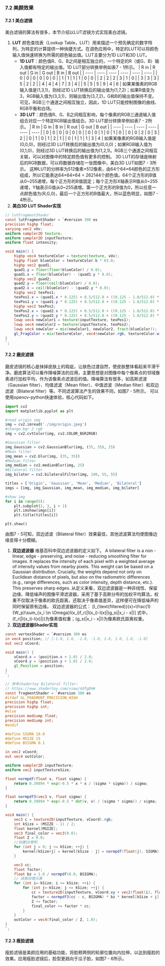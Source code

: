 ### 7.2 美颜效果
#### 7.2.1 美白滤镜
美白滤镜的算法有很多，本节介绍以LUT滤镜方式实现美白滤镜。
1. **LUT**
颜色查找表（Lookup Table，LUT）用来描述一个预先确定的数字阵列，为特定的计算提供一种快捷方式。在调色应用中，特定的LUT可以将颜色输入值快速转换为所需的颜色输出值。LUT主要分为1D LUT和3D LUT。
    - **1D LUT**：颜色值R、G、B之间是相互独立的，一个特定的R（或G、B）输入值都有特定的输出值。1D LUT部分转换举例如表7 - 1所示。
| R in | R out | G in | G out | B in | B out |
| ---- | ---- | ---- | ---- | ---- | ---- |
| 0 | 0 | 0 | 0 | 0 | 0 |
| 1 | 1 | 1 | 1 | 0 | 0 |
| 2 | 2 | 2 | 3 | 1 | 0 |
| 3 | 3 | 3 | 5 | 2 | 2 |
| 4 | 4 | 4 | 7 | 3 | 4 |
| 5 | 5 | 5 | 9 | 4 | 6 |
如果某像素的RGB输入值是(1,3,1)，则经过1D LUT转换后的输出值为(1,7,2)；如果R值变为3，RGB输入值为(3,3,1)，则输出值为(3,7,2)，G和B的输出值保持不变。可见，RGB三个通道之间相互独立，因此，1D LUT只能控制图像的曲线、RGB平衡和白场。
    - **3D LUT**：颜色值R、G、B之间相互影响，每个像素的RGB三通道输入值组合对应一个特定RGB输出值组合。3D LUT部分转换举例如表7 - 2所示。
| R in | G in | B in | R out | G out | B out |
| ---- | ---- | ---- | ---- | ---- | ---- |
| 0 | 0 | 0 | 0 | 0 | 0 |
| 0 | 0 | 1 | 0 | 1 | 0 |
| 0 | 0 | 2 | 0 | 3 | 2 |
| 0 | 1 | 0 | 1 | 2 | 1 |
| 0 | 1 | 1 | 1 | 3 | 4 |
如果某像素的RGB输入值是(0,0,0)，则经过3D LUT转换后的输出值为(0,0,0)；如果RGB输入值为(0,1,0)，则经过3D LUT转换后的输出值为(1,2,1)。RGB三个通道之间相互关联，可以对图像中的特定颜色值有更多的控制。
3D LUT的存储是映射后的RGB数据，可以将数据存储在一张图像中，美白3D LUT如图7 - 3所示。
这种LUT的分辨率为512像素×512像素，由64个64×64颜色的正方形组成，所以它能表达64×64×64 = 262144个颜色值。64个正方形的B值从0~255递增，每个正方形的B值固定；每个正方形X轴表示R值从0~255递增，Y轴表示G值从0~255递增。第一个正方形的B值为0，所以任意一点颜色值为(R,G,0)，最后一个正方形的B值最大，所以蓝色明显，如图7 - 4所示。 
2. **美白3D LUT Shader实现**
```glsl
// lutFragmentShader
const lutFragmentShader = `#version 300 es
precision highp float;
varying vec2 vUv;
uniform sampler2D texture;
uniform sampler2D inputTexture;
uniform float intensity;

void main() {
    highp vec4 textureColor = texture(texture, vUv);
    highp float blueColor = textureColor.b * 63.0;
    highp vec2 quad1;
    quad1.y = floor(floor(blueColor) / 8.0);
    quad1.x = floor(blueColor) - (quad1.y * 8.0);
    highp vec2 quad2;
    quad2.y = floor(ceil(blueColor) / 8.0);
    quad2.x = ceil(blueColor) - (quad2.y * 8.0);
    highp vec2 texPos1;
    texPos1.x = (quad1.x * 0.125) + 0.5/512.0 + ((0.125 - 1.0/512.0) * textureColor.r);
    texPos1.y = (quad1.y * 0.125) + 0.5/512.0 + ((0.125 - 1.0/512.0) * textureColor.g);
    highp vec2 texPos2;
    texPos2.x = (quad2.x * 0.125) + 0.5/512.0 + ((0.125 - 1.0/512.0) * textureColor.r);
    texPos2.y = (quad2.y * 0.125) + 0.5/512.0 + ((0.125 - 1.0/512.0) * textureColor.g);
    lowp vec4 newColor1 = texture(inputTexture, texPos1);
    lowp vec4 newColor2 = texture(inputTexture, texPos2);
    lowp vec4 newColor = mix(newColor1, newColor2, fract(blueColor));
    gl_FragColor = mix(textureColor, vec4(newColor.rgb, textureColor.w), 0.9);
}
`;
```

#### 7.2.2 磨皮滤镜
磨皮滤镜的核心是抹掉皮肤上的瑕疵，让肤色过渡自然，使皮肤整体看起来平滑干净。磨皮算法可以看作降噪算法的应用，主要思想是对图像中每个像素点的邻域像素进行加权平均，作为该像素点滤波后的值。降噪算法有很多，如高斯滤波（Gaussian filter）、均值滤波（Mean filter）、中值滤波（Median filter）和双边滤波（Bilateral filter）等。不同滤波算法产生的效果不同，如图7 - 5所示。
可以使用opencv-python快速体验，核心代码如下。
```python
import cv2
import matplotlib.pyplot as plt

#read origin img
img = cv2.imread('./img/origin.jpeg')
#change bgr 2 rgb
img = cv2.cvtColor(img, cv2.COLOR_BGR2RGB)

#Gaussian filter
img_Gaussian = cv2.GaussianBlur(img, (35, 35), 25)
#Mean filter
img_mean = cv2.blur(img, (35, 35))
#Median filter
img_median = cv2.medianBlur(img, 25)
#Bilateral filter
img_bilater = cv2.bilateralFilter(img, 100, 55, 55)

titles = ['Origin', 'Gaussian', 'Mean', 'Median', 'Bilateral']
imgs = [img, img_Gaussian, img_mean, img_median, img_bilater]

#show img
for i in range(5):
    plt.subplot(2, 3, i + 1)
    plt.imshow(imgs[i])
    plt.title(titles[i])

plt.show()
```
由图7 - 5可知，双边滤波（Bilateral filter）效果最佳，其他滤波算法均使图像边缘变得十分模糊。
1. **双边滤波器**
维基百科中双边滤波器的定义如下。
A bilateral filter is a non - linear, edge - preserving, and noise - reducing smoothing filter for images. It replaces the intensity of each pixel with a weighted average of intensity values from nearby pixels. This weight can be based on a Gaussian distribution. Crucially, the weights depend not only on Euclidean distance of pixels, but also on the radiometric differences (e.g., range differences, such as color intensity, depth distance, etc.). This preserves sharp edges.
从定义来看，双边滤波器是一种非线性、保留边缘、降低噪声的图像平滑滤波器，采用了基于高斯分布的加权平均算法。权重不仅取决于像素的欧氏距离，还取决于像素值差异，这样便可在降低噪声的同时保留原有边缘。
双边滤波器的公式：
\[I_{\text{filtered}}(x)=\frac{1}{W_p}\sum_{x_i \in \Omega}I(x_i)f_r(\|I(x_i)-I(x)\|)g_s(\|x_i - x\|)\]
式中，\(f_r(\|I(x_i)-I(x)\|)\)为像素值权重；\(g_s(\|x_i - x\|)\)为像素欧氏距离权重。
2. **双边滤波器Shader实现**
```glsl
const vertexShader = `#version 300 es
in vec4 position; // [-1.0, 1.0, -1.0, -1.0, 1.0, 1.0, 1.0, -1.0]
out vec2 vCoord;

void main() {
    vCoord.x = (position.x + 1.0) / 2.0;
    vCoord.y = (position.y + 1.0) / 2.0;
    gl_Position = position;
}
`;

// 参考shadertoy Bilateral filter:
// https://www.shadertoy.com/view/4dfgDH#
const fragmentShader = `#version 300 es
#ifdef GL_FRAGMENT_PRECISION_HIGH
precision highp float;
precision highp int;
#else
precision mediump float;
precision mediump int;
#endif

#define SIGMA 10.0
#define MSIZE 15
#define BSIGMA 0.1

in vec2 vCoord;
out vec4 outColor;

uniform sampler2D inputTexture;
uniform vec2 inputTextureSize;

float normpdf(float x, float sigma) {
    return 0.39894 * exp(-0.5 * x * x / (sigma * sigma)) / sigma;
}

float normpdf3(vec3 v, float sigma) {
    return 0.39894 * exp(-0.5 * dot(v, v) / (sigma * sigma)) / sigma;
}

void main() {
    vec3 c = texture2D(inputTexture, vCoord).rgb;
    int kSize = (MSIZE - 1) / 2;
    float kernel[MSIZE];
    vec3 final_color = vec3(0.0);
    float Z = 0.0;
    //创建1D卷积
    for (int j = 0; j <= kSize; ++j) {
        kernel[kSize+j] = kernel[kSize - j] = normpdf(float(j), SIGMA);
    }

    vec3 cc;
    float factor;
    float bz = 1.0 / normpdf(0.0, BSIGMA);
    // 读取纹理元素
    for (int i=-kSize; i <= kSize; ++i) {
        for (int j=-kSize; j <= kSize; ++j) {
            cc = texture2D(inputTexture, vCoord.xy + vec2(float(i), float(j)) / inputTextureSize.xy).rgb;
            factor = normpdf3(cc - c, BSIGMA) * bz * kernel[kSize + j] * kernel[kSize + i];
            Z += factor;
            final_color += factor * cc;
        }
    }
    outColor = vec4(final_color / Z, 1.0);
}
`;
```

#### 7.2.3 瘦脸滤镜
瘦脸滤镜是美颜应用的基础功能，将脸颊两侧的轮廓位置向内拉伸，以达到瘦脸的效果。应用瘦脸滤镜后，脸型更趋向于瓜子脸，如图7 - 6所示。 
